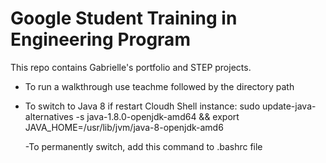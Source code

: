 # Google Student Training in Engineering Program

This repo contains Gabrielle's portfolio and STEP projects.
- To run a walkthrough use teachme followed by the directory path
- To switch to Java 8 if restart Cloudh Shell instance:
sudo update-java-alternatives -s java-1.8.0-openjdk-amd64 && export \
    JAVA_HOME=/usr/lib/jvm/java-8-openjdk-amd6

    -To permanently switch, add this command to .bashrc file